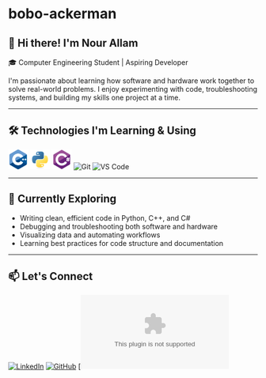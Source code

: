 # bobo-ackerman
## 👋 Hi there! I'm Nour Allam  
🎓 Computer Engineering Student | Aspiring Developer

I'm passionate about learning how software and hardware work together to solve real-world problems. I enjoy experimenting with code, troubleshooting systems, and building my skills one project at a time.

---

## 🛠️ Technologies I'm Learning & Using

<p align="left">
  <img src="https://raw.githubusercontent.com/devicons/devicon/master/icons/cplusplus/cplusplus-original.svg" alt="C++" width="40" height="40"/>
  <img src="https://raw.githubusercontent.com/devicons/devicon/master/icons/python/python-original.svg" alt="Python" width="40" height="40"/>
  <img src="https://raw.githubusercontent.com/devicons/devicon/master/icons/csharp/csharp-original.svg" alt="C#" width="40" height="40"/>
  <img src="https://www.vectorlogo.zone/logos/git-scm/git-scm-icon.svg" alt="Git" width="40" height="40"/>
  <img src="https://www.vectorlogo.zone/logos/visualstudio_code/visualstudio_code-icon.svg" alt="VS Code" width="40" height="40"/>
</p>

---

## 🌱 Currently Exploring

- Writing clean, efficient code in Python, C++, and C#
- Debugging and troubleshooting both software and hardware
- Visualizing data and automating workflows
- Learning best practices for code structure and documentation

---

## 📫 Let's Connect

[![LinkedIn]([https://img.shields.io/badge/-LinkedIn-blue?style=flat-square&logo=linkedin&logoColor=white)](https://www.linkedin.com/in/your-profile](https://www.linkedin.com/in/nour-allam-a73739303/))  
[![GitHub]([https://img.shields.io/badge/-GitHub-black?style=flat-square&logo=github&logoColor=white)](https://github.com/your-username](https://github.com/Nour3allam))  
[![Email](allmnour450@gmail.com)
